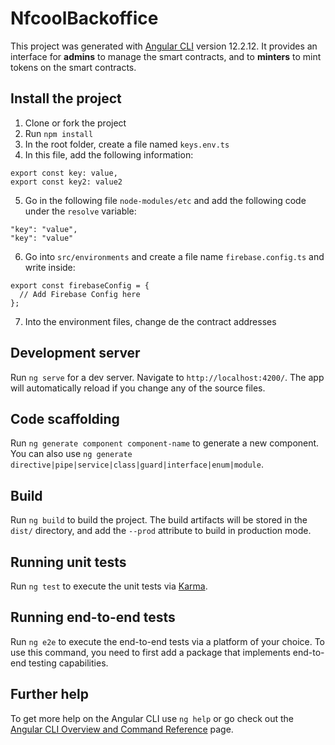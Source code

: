 # NfcoolBackoffice

This project was generated with [Angular CLI](https://github.com/angular/angular-cli) version 12.2.12.
It provides an interface for **admins** to manage the smart contracts, and to **minters** to mint tokens on the smart contracts.

## Install the project

1. Clone or fork the project
2. Run `npm install`
3. In the root folder, create a file named `keys.env.ts`
4. In this file, add the following information: 
```
export const key: value,
export const key2: value2
```
5. Go in the following file `node-modules/etc` and add the following code under the `resolve` variable:
```
"key": "value",
"key": "value"
```
6. Go into `src/environments` and create a file name `firebase.config.ts` and write inside:
```
export const firebaseConfig = {
  // Add Firebase Config here
};

```
7. Into the environment files, change de the contract addresses

## Development server

Run `ng serve` for a dev server. Navigate to `http://localhost:4200/`. The app will automatically reload if you change any of the source files.

## Code scaffolding

Run `ng generate component component-name` to generate a new component. You can also use `ng generate directive|pipe|service|class|guard|interface|enum|module`.

## Build

Run `ng build` to build the project. The build artifacts will be stored in the `dist/` directory, and add the `--prod` attribute to build in production mode.


## Running unit tests

Run `ng test` to execute the unit tests via [Karma](https://karma-runner.github.io).

## Running end-to-end tests

Run `ng e2e` to execute the end-to-end tests via a platform of your choice. To use this command, you need to first add a package that implements end-to-end testing capabilities.

## Further help

To get more help on the Angular CLI use `ng help` or go check out the [Angular CLI Overview and Command Reference](https://angular.io/cli) page.
